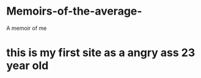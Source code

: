 # Memoirs-of-the-average-
A memoir of me 
<h1>this is my first site as a angry ass 23 year old </h1>


